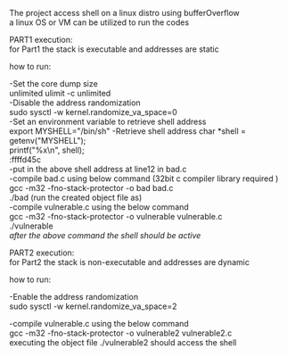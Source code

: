 The project access shell on a linux distro using bufferOverflow <br/>
a linux OS or VM can be utilized to run the codes<br/>



PART1 execution:<br/>
for Part1 the stack is executable and addresses are static<br/>

how to run: <br/>

-Set the core dump size <br/>
unlimited ulimit -c unlimited <br/>
-Disable the address randomization <br/>
sudo sysctl -w kernel.randomize_va_space=0  <br/>
-Set an environment variable to retrieve shell address<br/>
export MYSHELL="/bin/sh" -Retrieve shell address char *shell = getenv("MYSHELL"); <br/>
printf("%x\n", shell); <br/>
:ffffd45c <br/>
-put in the above shell address at line12 in bad.c <br/>
-compile bad.c using below command  (32bit c compiler library required )
gcc -m32 -fno-stack-protector -o bad bad.c <br/>
./bad  (run the created object file as)  <br/>
-compile vulnerable.c using the below command  <br/>
gcc -m32 -fno-stack-protector -o vulnerable vulnerable.c <br/>
./vulnerable  <br/>
<i> after the above command the shell should be active  </i>

PART2 execution:<br/>
for Part2 the stack is non-executable and addresses are dynamic<br/>

how to run: <br/>

-Enable the address randomization <br/>
sudo sysctl -w kernel.randomize_va_space=2   <br/>

-compile vulnerable.c using the below command  <br/>
gcc -m32 -fno-stack-protector -o vulnerable2 vulnerable2.c <br/>
executing the object file ./vulnerable2 should access the shell 

